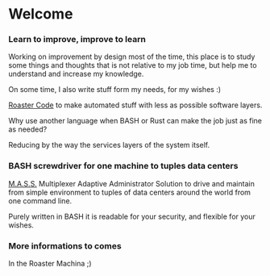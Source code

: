 # Welcome

### Learn to improve, improve to learn

Working on improvement by design most of the time, this place is to study some things and thoughts that is not relative to my job time, but help me to understand and increase my knowledge.

On some time, I also write stuff form my needs, for my wishes :)

[Roaster Code](https://github.com/roastercode) to make automated stuff with less as possible software layers.

Why use another language when BASH or Rust can make the job just as fine as needed?

Reducing by the way the services layers of the system itself.

### BASH screwdriver for one machine to tuples data centers

[M.A.S.S.](https://github.com/roastercode/MAAS/) Multiplexer Adaptive Administrator Solution to drive and maintain from simple environment to tuples of data centers around the world from one command line.

Purely written in BASH it is readable for your security, and flexible for your wishes.

### More informations to comes

In the Roaster Machina ;)
